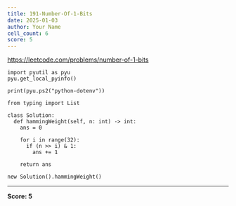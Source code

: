```yaml
---
title: 191-Number-Of-1-Bits
date: 2025-01-03
author: Your Name
cell_count: 6
score: 5
---
```


https://leetcode.com/problems/number-of-1-bits


```
import pyutil as pyu
pyu.get_local_pyinfo()
```


```
print(pyu.ps2("python-dotenv"))
```


```
from typing import List
```


```
class Solution:
  def hammingWeight(self, n: int) -> int:
    ans = 0

    for i in range(32):
      if (n >> i) & 1:
        ans += 1

    return ans
```


```
new Solution().hammingWeight()
```


---
**Score: 5**